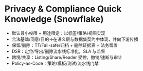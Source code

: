 # Privacy & Compliance Quick Knowledge (Snowflake)

- 默认最小权限 + 用途限定：以标签/策略/视图实现
- 合法基础/同意/目的→在语义层与数据集契约中体现，并向下游传播
- 保留/删除：TT/Fail-safe/归档 + 删除证据表 + 法务留置
- DSR：定位/导出/删除流水线标准化，SLA 与监督
- 跨境/共享：Listing/Share/Reader 受控，撤销/速断与审计
- Policy-as-Code：策略/模板/测试/流水线门禁
